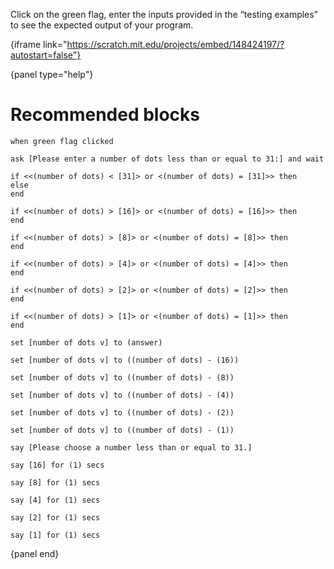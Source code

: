 Click on the green flag, enter the inputs provided in the “testing examples” to see the expected output of your program.

{iframe link="https://scratch.mit.edu/projects/embed/148424197/?autostart=false"}

{panel type="help"}

# Recommended blocks

<pre><code class="scratch:split:random">when green flag clicked

ask [Please enter a number of dots less than or equal to 31:] and wait
</code></pre>

<pre><code class="scratch:split:random">if &lt;&lt;(number of dots) &lt; [31]&gt; or &lt;(number of dots) = [31]&gt;&gt; then
else
end

if &lt;&lt;(number of dots) &gt; [16]&gt; or &lt;(number of dots) = [16]&gt;&gt; then
end

if &lt;&lt;(number of dots) &gt; [8]&gt; or &lt;(number of dots) = [8]&gt;&gt; then
end

if &lt;&lt;(number of dots) &gt; [4]&gt; or &lt;(number of dots) = [4]&gt;&gt; then
end

if &lt;&lt;(number of dots) &gt; [2]&gt; or &lt;(number of dots) = [2]&gt;&gt; then
end

if &lt;&lt;(number of dots) &gt; [1]&gt; or &lt;(number of dots) = [1]&gt;&gt; then
end
</code></pre>

<pre><code class="scratch:split:random">set [number of dots v] to (answer)

set [number of dots v] to ((number of dots) - (16))

set [number of dots v] to ((number of dots) - (8))

set [number of dots v] to ((number of dots) - (4))

set [number of dots v] to ((number of dots) - (2))

set [number of dots v] to ((number of dots) - (1))
</code></pre>

<pre><code class="scratch:split:random">say [Please choose a number less than or equal to 31.]

say [16] for (1) secs

say [8] for (1) secs

say [4] for (1) secs

say [2] for (1) secs

say [1] for (1) secs
</code></pre>

{panel end}